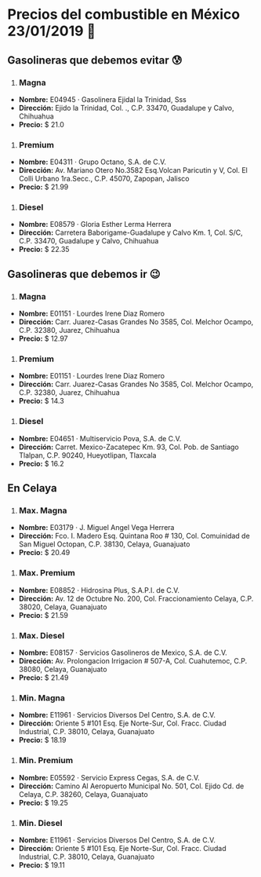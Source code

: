 # Precios del combustible en México 23/01/2019 :car:

## Gasolineras que debemos evitar :cold_sweat:
1. ### Magna
  * **Nombre:** E04945 · Gasolinera Ejidal la Trinidad, Sss
  * **Dirección:** Ejido la Trinidad, Col. ., C.P. 33470, Guadalupe y Calvo, Chihuahua
  * **Precio:** $ 21.0

1. ### Premium
  * **Nombre:** E04311 · Grupo Octano, S.A. de C.V.
  * **Dirección:** Av. Mariano Otero No.3582 Esq.Volcan Paricutin y V, Col. El Colli Urbano 1ra.Secc., C.P. 45070, Zapopan, Jalisco
  * **Precio:** $ 21.99

1. ### Diesel
  * **Nombre:** E08579 · Gloria Esther Lerma Herrera
  * **Dirección:** Carretera Baborigame-Guadalupe y Calvo Km. 1, Col. S/C, C.P. 33470, Guadalupe y Calvo, Chihuahua
  * **Precio:** $ 22.35


## Gasolineras que debemos ir :wink:
1. ### Magna
  * **Nombre:** E01151 · Lourdes Irene Diaz Romero                                                                                               
  * **Dirección:** Carr. Juarez-Casas Grandes No 3585, Col. Melchor Ocampo, C.P. 32380, Juarez, Chihuahua
  * **Precio:** $ 12.97

1. ### Premium
  * **Nombre:** E01151 · Lourdes Irene Diaz Romero                                                                                               
  * **Dirección:** Carr. Juarez-Casas Grandes No 3585, Col. Melchor Ocampo, C.P. 32380, Juarez, Chihuahua
  * **Precio:** $ 14.3

1. ### Diesel
  * **Nombre:** E04651 · Multiservicio Pova, S.A. de C.V.
  * **Dirección:** Carret. Mexico-Zacatepec Km. 93, Col. Pob. de Santiago Tlalpan, C.P. 90240, Hueyotlipan, Tlaxcala
  * **Precio:** $ 16.2


## En Celaya
1. ### Max. Magna
  * **Nombre:** E03179 · J. Miguel Angel Vega Herrera
  * **Dirección:** Fco. I. Madero Esq. Quintana Roo # 130, Col. Comuinidad de San Miguel Octopan, C.P. 38130, Celaya, Guanajuato
  * **Precio:** $ 20.49

1. ### Max. Premium
  * **Nombre:** E08852 · Hidrosina Plus, S.A.P.I. de C.V.
  * **Dirección:** Av. 12 de Octubre No. 200, Col. Fraccionamiento Celaya, C.P. 38020, Celaya, Guanajuato
  * **Precio:** $ 21.59

1. ### Max. Diesel
  * **Nombre:** E08157 · Servicios Gasolineros de Mexico, S.A. de C.V.
  * **Dirección:** Av. Prolongacion Irrigacion # 507-A, Col. Cuahutemoc, C.P. 38080, Celaya, Guanajuato
  * **Precio:** $ 21.49

1. ### Min. Magna
  * **Nombre:** E11961 · Servicios Diversos Del Centro, S.A. de C.V.
  * **Dirección:** Oriente 5 #101 Esq. Eje Norte-Sur, Col. Fracc. Ciudad Industrial, C.P. 38010, Celaya, Guanajuato
  * **Precio:** $ 18.19

1. ### Min. Premium
  * **Nombre:** E05592 · Servicio Express Cegas, S.A. de C.V.
  * **Dirección:** Camino Al Aeropuerto Municipal No. 501, Col. Ejido Cd. de Celaya, C.P. 38260, Celaya, Guanajuato
  * **Precio:** $ 19.25

1. ### Min. Diesel
  * **Nombre:** E11961 · Servicios Diversos Del Centro, S.A. de C.V.
  * **Dirección:** Oriente 5 #101 Esq. Eje Norte-Sur, Col. Fracc. Ciudad Industrial, C.P. 38010, Celaya, Guanajuato
  * **Precio:** $ 19.11